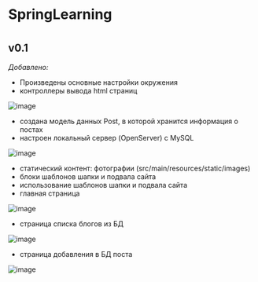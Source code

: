 # SpringLearning

#
## **v0.1**

*Добавлено:*
- Произведены основные настройки окружения
- контроллеры вывода html страниц
  
![image](https://github.com/GlazovDaniil/SpringLearning/assets/78955311/dd219c41-2d8f-4af3-b1ce-4b3588be6960)

- создана модель данных Post, в которой хранится информация о постах
- настроен локальный сервер (OpenServer) с MySQL

![image](https://github.com/GlazovDaniil/SpringLearning/assets/78955311/05323881-9e07-44fe-a088-ca6de4836a33)

- статический контент: фотографии (src/main/resources/static/images)
- блоки шаблонов шапки и подвала сайта
- использование шаблонов шапки и подвала сайта
- главная страница

![image](https://github.com/GlazovDaniil/SpringLearning/assets/78955311/40e5c1c1-fda9-4efc-8c46-f234c734284f)

- страница списка блогов из БД

![image](https://github.com/GlazovDaniil/SpringLearning/assets/78955311/8950ea83-fe1a-4aa5-94c6-4a07c89a084b)

- страница добавления в БД поста

![image](https://github.com/GlazovDaniil/SpringLearning/assets/78955311/f251939c-27c8-4675-b64c-d7b08cae1c3e)
